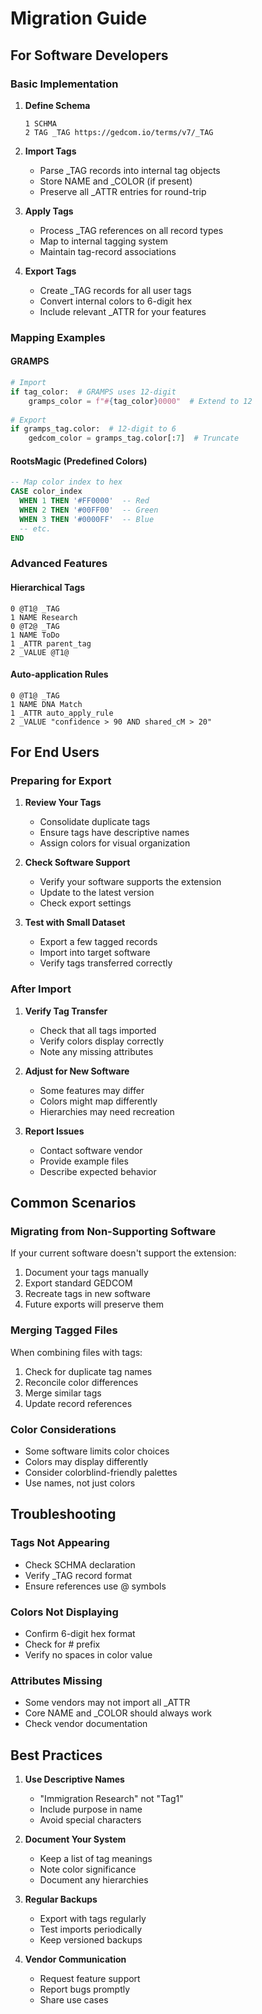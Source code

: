 # Migration Guide

## For Software Developers

### Basic Implementation

1. **Define Schema**
   ```gedcom
   1 SCHMA
   2 TAG _TAG https://gedcom.io/terms/v7/_TAG
   ```

2. **Import Tags**
   - Parse _TAG records into internal tag objects
   - Store NAME and _COLOR (if present)
   - Preserve all _ATTR entries for round-trip

3. **Apply Tags**
   - Process _TAG references on all record types
   - Map to internal tagging system
   - Maintain tag-record associations

4. **Export Tags**
   - Create _TAG records for all user tags
   - Convert internal colors to 6-digit hex
   - Include relevant _ATTR for your features

### Mapping Examples

#### GRAMPS
```python
# Import
if tag_color:  # GRAMPS uses 12-digit
    gramps_color = f"#{tag_color}0000"  # Extend to 12
    
# Export  
if gramps_tag.color:  # 12-digit to 6
    gedcom_color = gramps_tag.color[:7]  # Truncate
```

#### RootsMagic (Predefined Colors)
```sql
-- Map color index to hex
CASE color_index
  WHEN 1 THEN '#FF0000'  -- Red
  WHEN 2 THEN '#00FF00'  -- Green
  WHEN 3 THEN '#0000FF'  -- Blue
  -- etc.
END
```

### Advanced Features

#### Hierarchical Tags
```gedcom
0 @T1@ _TAG
1 NAME Research
0 @T2@ _TAG  
1 NAME ToDo
1 _ATTR parent_tag
2 _VALUE @T1@
```

#### Auto-application Rules
```gedcom
0 @T1@ _TAG
1 NAME DNA Match
1 _ATTR auto_apply_rule
2 _VALUE "confidence > 90 AND shared_cM > 20"
```

## For End Users

### Preparing for Export

1. **Review Your Tags**
   - Consolidate duplicate tags
   - Ensure tags have descriptive names
   - Assign colors for visual organization

2. **Check Software Support**
   - Verify your software supports the extension
   - Update to the latest version
   - Check export settings

3. **Test with Small Dataset**
   - Export a few tagged records
   - Import into target software
   - Verify tags transferred correctly

### After Import

1. **Verify Tag Transfer**
   - Check that all tags imported
   - Verify colors display correctly
   - Note any missing attributes

2. **Adjust for New Software**
   - Some features may differ
   - Colors might map differently
   - Hierarchies may need recreation

3. **Report Issues**
   - Contact software vendor
   - Provide example files
   - Describe expected behavior

## Common Scenarios

### Migrating from Non-Supporting Software

If your current software doesn't support the extension:
1. Document your tags manually
2. Export standard GEDCOM
3. Recreate tags in new software
4. Future exports will preserve them

### Merging Tagged Files

When combining files with tags:
1. Check for duplicate tag names
2. Reconcile color differences
3. Merge similar tags
4. Update record references

### Color Considerations

- Some software limits color choices
- Colors may display differently
- Consider colorblind-friendly palettes
- Use names, not just colors

## Troubleshooting

### Tags Not Appearing
- Check SCHMA declaration
- Verify _TAG record format
- Ensure references use @ symbols

### Colors Not Displaying
- Confirm 6-digit hex format
- Check for # prefix
- Verify no spaces in color value

### Attributes Missing
- Some vendors may not import all _ATTR
- Core NAME and _COLOR should always work
- Check vendor documentation

## Best Practices

1. **Use Descriptive Names**
   - "Immigration Research" not "Tag1"
   - Include purpose in name
   - Avoid special characters

2. **Document Your System**
   - Keep a list of tag meanings
   - Note color significance
   - Document any hierarchies

3. **Regular Backups**
   - Export with tags regularly
   - Test imports periodically
   - Keep versioned backups

4. **Vendor Communication**
   - Request feature support
   - Report bugs promptly
   - Share use cases